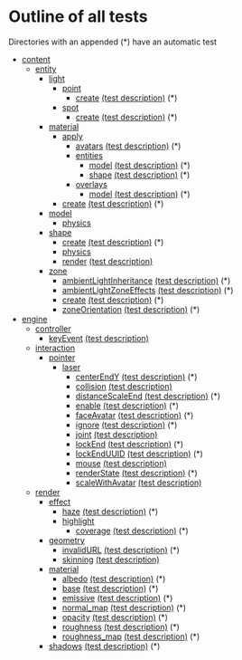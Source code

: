 # Outline of all tests
Directories with an appended (*) have an automatic test

  - [content](./content?raw=true)
    - [entity](./content/entity?raw=true)
      - [light](./content/entity/light?raw=true)
        - [point](./content/entity/light/point?raw=true)
          - [create](./content/entity/light/point/create?raw=true)  [(test description)](./content/entity/light/point/create/test.md) (*)
        - [spot](./content/entity/light/spot?raw=true)
          - [create](./content/entity/light/spot/create?raw=true)  [(test description)](./content/entity/light/spot/create/test.md) (*)
      - [material](./content/entity/material?raw=true)
        - [apply](./content/entity/material/apply?raw=true)
          - [avatars](./content/entity/material/apply/avatars?raw=true)  [(test description)](./content/entity/material/apply/avatars/test.md) (*)
          - [entities](./content/entity/material/apply/entities?raw=true)
            - [model](./content/entity/material/apply/entities/model?raw=true)  [(test description)](./content/entity/material/apply/entities/model/test.md) (*)
            - [shape](./content/entity/material/apply/entities/shape?raw=true)  [(test description)](./content/entity/material/apply/entities/shape/test.md) (*)
          - [overlays](./content/entity/material/apply/overlays?raw=true)
            - [model](./content/entity/material/apply/overlays/model?raw=true)  [(test description)](./content/entity/material/apply/overlays/model/test.md) (*)
        - [create](./content/entity/material/create?raw=true)  [(test description)](./content/entity/material/create/test.md) (*)
      - [model](./content/entity/model?raw=true)
        - [physics](./content/entity/model/physics?raw=true)
      - [shape](./content/entity/shape?raw=true)
        - [create](./content/entity/shape/create?raw=true)  [(test description)](./content/entity/shape/create/test.md) (*)
        - [physics](./content/entity/shape/physics?raw=true)
        - [render](./content/entity/shape/render?raw=true)  [(test description)](./content/entity/shape/render/test.md)
      - [zone](./content/entity/zone?raw=true)
        - [ambientLightInheritance](./content/entity/zone/ambientLightInheritance?raw=true)  [(test description)](./content/entity/zone/ambientLightInheritance/test.md) (*)
        - [ambientLightZoneEffects](./content/entity/zone/ambientLightZoneEffects?raw=true)  [(test description)](./content/entity/zone/ambientLightZoneEffects/test.md) (*)
        - [create](./content/entity/zone/create?raw=true)  [(test description)](./content/entity/zone/create/test.md) (*)
        - [zoneOrientation](./content/entity/zone/zoneOrientation?raw=true)  [(test description)](./content/entity/zone/zoneOrientation/test.md) (*)
  - [engine](./engine?raw=true)
    - [controller](./engine/controller?raw=true)
      - [keyEvent](./engine/controller/keyEvent?raw=true)  [(test description)](./engine/controller/keyEvent/test.md)
    - [interaction](./engine/interaction?raw=true)
      - [pointer](./engine/interaction/pointer?raw=true)
        - [laser](./engine/interaction/pointer/laser?raw=true)
          - [centerEndY](./engine/interaction/pointer/laser/centerEndY?raw=true)  [(test description)](./engine/interaction/pointer/laser/centerEndY/test.md) (*)
          - [collision](./engine/interaction/pointer/laser/collision?raw=true)  [(test description)](./engine/interaction/pointer/laser/collision/test.md)
          - [distanceScaleEnd](./engine/interaction/pointer/laser/distanceScaleEnd?raw=true)  [(test description)](./engine/interaction/pointer/laser/distanceScaleEnd/test.md) (*)
          - [enable](./engine/interaction/pointer/laser/enable?raw=true)  [(test description)](./engine/interaction/pointer/laser/enable/test.md) (*)
          - [faceAvatar](./engine/interaction/pointer/laser/faceAvatar?raw=true)  [(test description)](./engine/interaction/pointer/laser/faceAvatar/test.md) (*)
          - [ignore](./engine/interaction/pointer/laser/ignore?raw=true)  [(test description)](./engine/interaction/pointer/laser/ignore/test.md) (*)
          - [joint](./engine/interaction/pointer/laser/joint?raw=true)  [(test description)](./engine/interaction/pointer/laser/joint/test.md)
          - [lockEnd](./engine/interaction/pointer/laser/lockEnd?raw=true)  [(test description)](./engine/interaction/pointer/laser/lockEnd/test.md) (*)
          - [lockEndUUID](./engine/interaction/pointer/laser/lockEndUUID?raw=true)  [(test description)](./engine/interaction/pointer/laser/lockEndUUID/test.md) (*)
          - [mouse](./engine/interaction/pointer/laser/mouse?raw=true)  [(test description)](./engine/interaction/pointer/laser/mouse/test.md)
          - [renderState](./engine/interaction/pointer/laser/renderState?raw=true)  [(test description)](./engine/interaction/pointer/laser/renderState/test.md) (*)
          - [scaleWithAvatar](./engine/interaction/pointer/laser/scaleWithAvatar?raw=true)  [(test description)](./engine/interaction/pointer/laser/scaleWithAvatar/test.md)
    - [render](./engine/render?raw=true)
      - [effect](./engine/render/effect?raw=true)
        - [haze](./engine/render/effect/haze?raw=true)  [(test description)](./engine/render/effect/haze/test.md) (*)
        - [highlight](./engine/render/effect/highlight?raw=true)
          - [coverage](./engine/render/effect/highlight/coverage?raw=true)  [(test description)](./engine/render/effect/highlight/coverage/test.md) (*)
      - [geometry](./engine/render/geometry?raw=true)
        - [invalidURL](./engine/render/geometry/invalidURL?raw=true)  [(test description)](./engine/render/geometry/invalidURL/test.md) (*)
        - [skinning](./engine/render/geometry/skinning?raw=true)  [(test description)](./engine/render/geometry/skinning/test.md)
      - [material](./engine/render/material?raw=true)
        - [albedo](./engine/render/material/albedo?raw=true)  [(test description)](./engine/render/material/albedo/test.md) (*)
        - [base](./engine/render/material/base?raw=true)  [(test description)](./engine/render/material/base/test.md) (*)
        - [emissive](./engine/render/material/emissive?raw=true)  [(test description)](./engine/render/material/emissive/test.md) (*)
        - [normal_map](./engine/render/material/normal_map?raw=true)  [(test description)](./engine/render/material/normal_map/test.md) (*)
        - [opacity](./engine/render/material/opacity?raw=true)  [(test description)](./engine/render/material/opacity/test.md) (*)
        - [roughness](./engine/render/material/roughness?raw=true)  [(test description)](./engine/render/material/roughness/test.md) (*)
        - [roughness_map](./engine/render/material/roughness_map?raw=true)  [(test description)](./engine/render/material/roughness_map/test.md) (*)
      - [shadows](./engine/render/shadows?raw=true)  [(test description)](./engine/render/shadows/test.md) (*)
